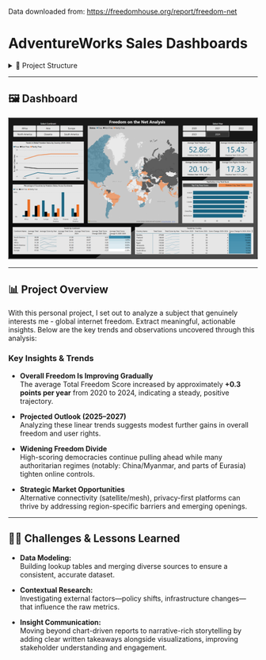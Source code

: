 Data downloaded from: https://freedomhouse.org/report/freedom-net
 
# AdventureWorks Sales Dashboards

<details>
<summary>📂 Project Structure</summary>

- **data/**  
  Data in CSV format 
- **FreedomOfTheNetAnalysis.pbix**  
  The Power BI Desktop file containing all visuals, measures, and data model.  
- **Images/**  
  Image assets used in the dashboard and README.  
- **FreedomOfTheNet.pdf**  
  A printable guide with screenshots of each report page.  

</details>

---

## 🖼 Dashboard

![Freedom on the Net Dashboard](FOTN/Images/main_forGIT.png)

---

## 📊 Project Overview

With this personal project, I set out to analyze a subject that genuinely interests me - global internet freedom. Extract meaningful, actionable insights. Below are the key trends and observations uncovered through this analysis:

### Key Insights & Trends

- **Overall Freedom Is Improving Gradually**  
  The average Total Freedom Score increased by approximately **+0.3 points per year** from 2020 to 2024, indicating a steady, positive trajectory.

- **Projected Outlook (2025–2027)**  
  Analyzing these linear trends suggests modest further gains in overall freedom and user rights.

- **Widening Freedom Divide**  
  High-scoring democracies continue pulling ahead while many authoritarian regimes (notably: China/Myanmar, and parts of Eurasia) tighten online controls.


- **Strategic Market Opportunities**  
  Alternative connectivity (satellite/mesh),  privacy-first platforms can thrive by addressing region-specific barriers and emerging openings.

---


## 🧗‍♂️ Challenges & Lessons Learned

- **Data Modeling:**  
  Building lookup tables and merging diverse sources to ensure a consistent, accurate dataset.

- **Contextual Research:**  
  Investigating external factors—policy shifts, infrastructure changes—that influence the raw metrics.

- **Insight Communication:**  
  Moving beyond chart-driven reports to narrative-rich storytelling by adding clear written takeaways alongside visualizations, improving stakeholder understanding and engagement.

